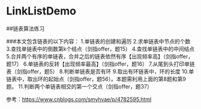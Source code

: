 # LinkListDemo
##链表算法练习

###本文包含链表的以下内容：
1.单链表的创建和遍历
2.求单链表中节点的个数
3.查找单链表中的倒数第k个结点（剑指offer，题15）
4.查找单链表中的中间结点
5.合并两个有序的单链表，合并之后的链表依然有序【出现频率高】（剑指offer，题17）
6.单链表的反转【出现频率最高】（剑指offer，题16）
7.从尾到头打印单链表（剑指offer，题5）
8.判断单链表是否有环
9.取出有环链表中，环的长度
10.单链表中，取出环的起始点（剑指offer，题56）。本题需利用上面的第8题和第9题。
11.判断两个单链表相交的第一个交点（剑指offer，题37）

参考：https://www.cnblogs.com/smyhvae/p/4782595.html
